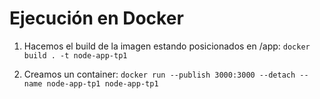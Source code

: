 # Ejecución en Docker

1. Hacemos el build de la imagen estando posicionados en /app:
```docker build . -t node-app-tp1```

2. Creamos un container:
```docker run --publish 3000:3000 --detach --name node-app-tp1 node-app-tp1```
